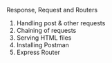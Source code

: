 Response, Request and Routers

1.  Handling post & other requests
2.  Chaining of requests
3.  Serving HTML files
4.  Installing Postman
5.  Express Router
